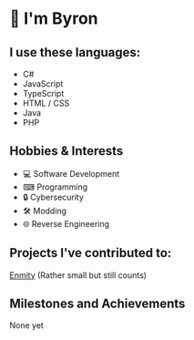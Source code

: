 # 👋 I'm Byron

<h2> I use these languages: </h2>

- C#
- JavaScript
- TypeScript
- HTML / CSS
- Java
- PHP
  

<h2> Hobbies & Interests </h2>

- 💻 Software Development
- ⌨ Programming
- 🔒 Cybersecurity
- 🛠 Modding
- 🌐 Reverse Engineering

<h2> Projects I've contributed to: </h2>

[Enmity](https://github.com/enmity-mod/enmity) (Rather small but still counts)

<h2> Milestones and Achievements </h2>
None yet



<!--
- 🔭 I’m currently working on ...
- 🌱 I’m currently learning ...
- 👯 I’m looking to collaborate on ...
- 🤔 I’m looking for help with ...
- 💬 Ask me about ...
- 📫 How to reach me: ...
- 😄 Pronouns: ...
- ⚡ Fun fact: ...
-->
